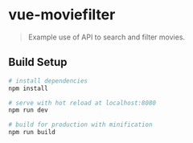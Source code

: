 # vue-moviefilter

> Example use of API to search and filter movies.

## Build Setup

``` bash
# install dependencies
npm install

# serve with hot reload at localhost:8080
npm run dev

# build for production with minification
npm run build
```

